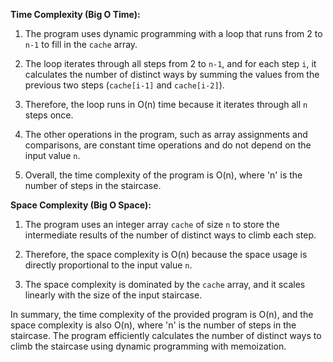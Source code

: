 ﻿**Time Complexity (Big O Time):**

1. The program uses dynamic programming with a loop that runs from 2 to `n-1` to fill in the `cache` array.

2. The loop iterates through all steps from 2 to `n-1`, and for each step `i`, it calculates the number of distinct ways by summing the values from the previous two steps (`cache[i-1]` and `cache[i-2]`).

3. Therefore, the loop runs in O(n) time because it iterates through all `n` steps once.

4. The other operations in the program, such as array assignments and comparisons, are constant time operations and do not depend on the input value `n`.

5. Overall, the time complexity of the program is O(n), where 'n' is the number of steps in the staircase.

**Space Complexity (Big O Space):**

1. The program uses an integer array `cache` of size `n` to store the intermediate results of the number of distinct ways to climb each step.

2. Therefore, the space complexity is O(n) because the space usage is directly proportional to the input value `n`.

3. The space complexity is dominated by the `cache` array, and it scales linearly with the size of the input staircase.

In summary, the time complexity of the provided program is O(n), and the space complexity is also O(n), where 'n' is the number of steps in the staircase. The program efficiently calculates the number of distinct ways to climb the staircase using dynamic programming with memoization.
